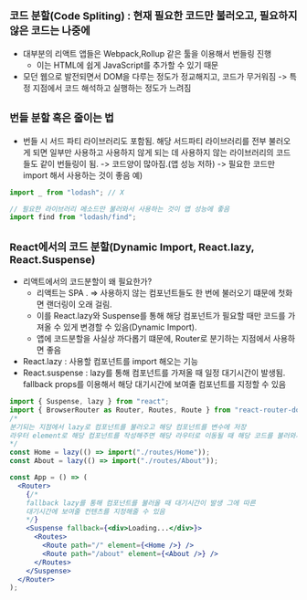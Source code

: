 ## <span style = "font-size : 18px">코드 분할(Code Spliting) : 현재 필요한 코드만 불러오고, 필요하지 않은 코드는 나중에

- 대부분의 리액트 앱들은 Webpack,Rollup 같은 툴을 이용해서 번들링 진행
  - 이는 HTML에 쉽게 JavaScript를 추가할 수 있기 때문
- 모던 웹으로 발전되면서 DOM을 다루는 정도가 정교해지고, 코드가 무거워짐 -> 특정 지점에서 코드 해석하고 실행하는 정도가 느려짐

## <span style = "font-size : 18px">번들 분할 혹은 줄이는 법

- 번들 시 서드 파티 라이브러리도 포함됨. 해당 서드파티 라이브러리를 전부 불러오게 되면 일부만 사용하고 사용하지 않게 되는 데 사용하지 않는 라이브러리의 코드들도 같이 번들링이 됨. -> 코드양이 많아짐.(앱 성능 저하) -> 필요한 코드만 import 해서 사용하는 것이 좋음
  예)

```jsx
import _ from "lodash"; // X

// 필요한 라이브러리 메소드만 불러와서 사용하는 것이 앱 성능에 좋음
import find from "lodash/find";
```

## <span style = "font-size : 18px">React에서의 코드 분할(Dynamic Import, React.lazy, React.Suspense)

- 리액트에서의 코드분할이 왜 필요한가?
  - 리액트는 SPA . => 사용하지 않는 컴포넌트들도 한 번에 불러오기 떄문에 첫화면 랜더링이 오래 걸림.
  - 이를 React.lazy와 Suspense를 통해 해당 컴포넌트가 필요할 때만 코드를 가져올 수 있게 변경할 수 있음(Dynamic Import).
  - 앱에 코드분할을 사실상 까다롭기 떄문에, Router로 분기하는 지점에서 사용하면 좋음
- React.lazy : 사용할 컴포넌트를 import 해오는 기능
- React.suspense : lazy를 통해 컴포넌트를 가져올 때 일정 대기시간이 발생됨. fallback props를 이용해서 해당 대기시간에 보여줄 컴포넌트를 지정할 수 있음

```jsx
import { Suspense, lazy } from "react";
import { BrowserRouter as Router, Routes, Route } from "react-router-dom";
/*
분기되는 지점에서 lazy로 컴포넌트를 불러오고 해당 컴포넌트를 변수에 저장
라우터 element로 해당 컴포넌트를 작성해주면 해당 라우터로 이동될 때 해당 코드를 불러와서 렌더링함
*/
const Home = lazy(() => import("./routes/Home"));
const About = lazy(() => import("./routes/About"));

const App = () => (
  <Router>
    {/* 
    fallback lazy를 통해 컴포넌트를 불러올 때 대기시간이 발생 그에 따른 
    대기시간에 보여줄 컨텐츠를 지정해줄 수 있음
    */}
    <Suspense fallback={<div>Loading...</div>}>
      <Routes>
        <Route path="/" element={<Home />} />
        <Route path="/about" element={<About />} />
      </Routes>
    </Suspense>
  </Router>
);
```
